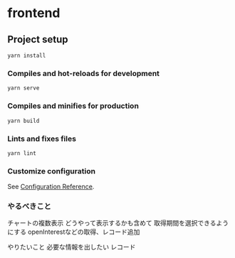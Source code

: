 # frontend

## Project setup
```
yarn install
```

### Compiles and hot-reloads for development
```
yarn serve
```

### Compiles and minifies for production
```
yarn build
```

### Lints and fixes files
```
yarn lint
```

### Customize configuration
See [Configuration Reference](https://cli.vuejs.org/config/).



### やるべきこと
チャートの複数表示
    どうやって表示するかも含めて
取得期間を選択できるようにする
openInterestなどの取得、レコード追加


やりたいこと
必要な情報を出したい
レコード